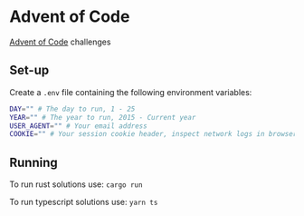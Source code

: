 # Advent of Code

[Advent of Code](https://adventofcode.com/) challenges

## Set-up

Create a `.env` file containing the following environment variables:

```sh
DAY="" # The day to run, 1 - 25
YEAR="" # The year to run, 2015 - Current year
USER_AGENT="" # Your email address
COOKIE="" # Your session cookie header, inspect network logs in browser to find yours
```

## Running

To run rust solutions use: `cargo run`

To run typescript solutions use: `yarn ts`
